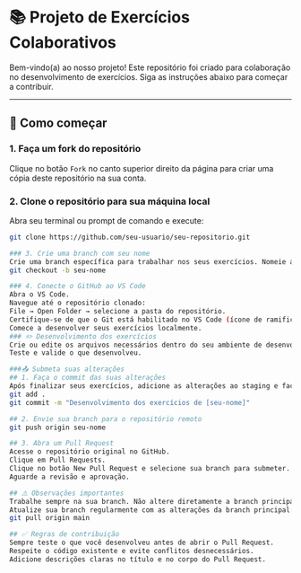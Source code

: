 # 📚 Projeto de Exercícios Colaborativos

Bem-vindo(a) ao nosso projeto! Este repositório foi criado para colaboração no desenvolvimento de exercícios. Siga as instruções abaixo para começar a contribuir.

---

## 🚀 Como começar

### 1. Faça um **fork** do repositório
Clique no botão `Fork` no canto superior direito da página para criar uma cópia deste repositório na sua conta.

### 2. Clone o repositório para sua máquina local
Abra seu terminal ou prompt de comando e execute:
```bash
git clone https://github.com/seu-usuario/seu-repositorio.git

### 3. Crie uma branch com seu nome
Crie uma branch específica para trabalhar nos seus exercícios. Nomeie a branch com seu nome para facilitar a identificação
git checkout -b seu-nome

### 4. Conecte o GitHub ao VS Code
Abra o VS Code.
Navegue até o repositório clonado:
File → Open Folder → selecione a pasta do repositório.
Certifique-se de que o Git está habilitado no VS Code (ícone de ramificação no canto esquerdo).
Comece a desenvolver seus exercícios localmente.
### ✏️ Desenvolvimento dos exercícios
Crie ou edite os arquivos necessários dentro do seu ambiente de desenvolvimento local.
Teste e valide o que desenvolveu.

###📤 Submeta suas alterações
## 1. Faça o commit das suas alterações
Após finalizar seus exercícios, adicione as alterações ao staging e faça o commit:
git add .
git commit -m "Desenvolvimento dos exercícios de [seu-nome]"

## 2. Envie sua branch para o repositório remoto
git push origin seu-nome

## 3. Abra um Pull Request
Acesse o repositório original no GitHub.
Clique em Pull Requests.
Clique no botão New Pull Request e selecione sua branch para submeter.
Aguarde a revisão e aprovação.

## ⚠️ Observações importantes
Trabalhe sempre na sua branch. Não altere diretamente a branch principal (main ou master).
Atualize sua branch regularmente com as alterações da branch principal:
git pull origin main

## ✅ Regras de contribuição
Sempre teste o que você desenvolveu antes de abrir o Pull Request.
Respeite o código existente e evite conflitos desnecessários.
Adicione descrições claras no título e no corpo do Pull Request.
